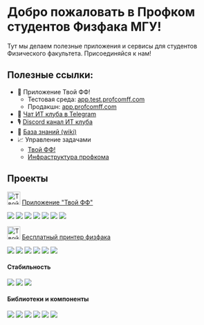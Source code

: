 # Добро пожаловать в Профком студентов Физфака МГУ!

Тут мы делаем полезные приложения и сервисы для студентов Физического факультета. Присоединяйся к нам!

## Полезные ссылки:
* 📱 Приложение Твой ФФ!
    * Тестовая среда: [app.test.profcomff.com](https://app.test.profcomff.com)
    * Продакшн: [app.profcomff.com](https://app.profcomff.com)
* 💬 [Чат ИТ клуба в Telegram](https://t.me/+eIMtCymYDepmN2Ey)
* 🎙 [Discord канал ИТ клуба](https://discord.gg/W5jS3PfCjD)
* 📖 [База знаний (wiki)](https://github.com/profcomff/general/wiki)
* 📈 Управление задачами 
    * [Твой ФФ!](https://github.com/orgs/profcomff/projects/7)
    * [Инфраструктура профкома](https://github.com/orgs/profcomff/projects/8)


## Проекты

[<img alt="Твой ФФ" width="30px" src="https://cdn.profcomff.com/app/logo/logo_ff.svg" />](https://app.profcomff.com)
[Приложение "Твой ФФ"](https://app.profcomff.com)

[![](https://img.shields.io/github/stars/profcomff/webapp-ui?color=blue&label=webapp-ui&logo=typescript&logoColor=blue&style=for-the-badge)](https://github.com/profcomff/webapp-ui)
[![](https://img.shields.io/github/stars/profcomff/services-api?color=green&label=services-api&logo=python&logoColor=green&style=for-the-badge)](https://github.com/profcomff/services-api)
[![](https://img.shields.io/github/stars/profcomff/timetable-api?color=green&label=timetable-api&logo=python&logoColor=green&style=for-the-badge)](https://github.com/profcomff/timetable-api)
[![](https://img.shields.io/github/stars/profcomff/marketing-api?color=green&label=marketing-api&logo=python&logoColor=green&style=for-the-badge)](https://github.com/profcomff/marketing-api)
[![](https://img.shields.io/github/stars/profcomff/cicd-api?color=green&label=cicd-api&logo=python&logoColor=green&style=for-the-badge)](https://github.com/profcomff/cicd-api)
[![](https://img.shields.io/github/stars/profcomff/auth-api?color=green&label=auth-api&logo=python&logoColor=green&style=for-the-badge)](https://github.com/profcomff/auth-api)
[![](https://img.shields.io/github/stars/profcomff/userdata-api?color=green&label=userdata-api&logo=python&logoColor=green&style=for-the-badge)](https://github.com/profcomff/userdata-api)


[<img alt="Твой ФФ" width="30px" src="https://cdn.profcomff.com/app/menu_icons/printer.svg" />](https://to.profcomff.com/print)
[Бесплатный принтер физфака](https://to.profcomff.com/print)

[![](https://img.shields.io/github/stars/profcomff/print-webapp?color=blue&label=print-webapp&logo=javascript&logoColor=blue&style=for-the-badge)](https://github.com/profcomff/print-webapp)
[![](https://img.shields.io/github/stars/profcomff/print-winapp?color=red&label=print-winapp&logo=csharp&logoColor=red&style=for-the-badge)](https://github.com/profcomff/print-winapp)
[![](https://img.shields.io/github/stars/profcomff/print-api?color=green&label=print-api&logo=python&logoColor=green&style=for-the-badge)](https://github.com/profcomff/print-api)
[![](https://img.shields.io/github/stars/profcomff/converter-api?color=green&label=converter-api&logo=python&logoColor=green&style=for-the-badge)](https://github.com/profcomff/converter-api)
[![](https://img.shields.io/github/stars/profcomff/print-vkbot?color=green&label=print-vkbot&logo=python&logoColor=green&style=for-the-badge)](https://github.com/profcomff/print-vkbot)
[![](https://img.shields.io/github/stars/profcomff/print-tgbot?color=green&label=print-tgbot&logo=python&logoColor=green&style=for-the-badge)](https://github.com/profcomff/print-tgbot)


#### Стабильность

[![](https://img.shields.io/github/stars/profcomff/issue-github-tgbot?color=green&label=github-tgbot&logo=python&logoColor=green&style=for-the-badge)](https://github.com/profcomff/issue-github-tgbot)
[![](https://img.shields.io/github/stars/profcomff/aciniformes-project?color=green&label=aciniformes-project&logo=python&logoColor=green&style=for-the-badge)](https://github.com/profcomff/aciniformes-project)
[![](https://img.shields.io/github/stars/profcomff/social-api?color=green&label=social-api&logo=python&logoColor=green&style=for-the-badge)](https://github.com/profcomff/social-api)


#### Библиотеки и компоненты

[![](https://img.shields.io/github/stars/profcomff/fastapi-template?color=green&label=fastapi-template&logo=python&logoColor=green&style=for-the-badge)](https://github.com/profcomff/fastapi-template)
[![](https://img.shields.io/github/stars/profcomff/ui-common?color=blue&label=ui-common&logo=typescript&logoColor=blue&style=for-the-badge)](https://github.com/profcomff/ui-common)
[![](https://img.shields.io/github/stars/profcomff/auth-weblib?color=blue&label=auth-weblib&logo=typescript&logoColor=blue&style=for-the-badge)](https://github.com/profcomff/auth-weblib)
[![](https://img.shields.io/github/stars/profcomff/marketing-weblib?color=blue&label=marketing-weblib&logo=javascript&logoColor=blue&style=for-the-badge)](https://github.com/profcomff/marketing-weblib)
[![](https://img.shields.io/github/stars/profcomff/logging-lib?color=green&label=logging-lib&logo=python&logoColor=green&style=for-the-badge)](https://github.com/profcomff/logging-lib)
[![](https://img.shields.io/github/stars/profcomff/auth-lib?color=green&label=auth-lib&logo=python&logoColor=green&style=for-the-badge)](https://github.com/profcomff/auth-lib)
